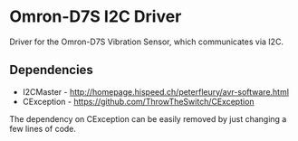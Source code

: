 # Omron-D7S I2C Driver #
Driver for the Omron-D7S Vibration Sensor, which communicates via I2C.

## Dependencies ##

* I2CMaster  - http://homepage.hispeed.ch/peterfleury/avr-software.html
* CException - https://github.com/ThrowTheSwitch/CException

The dependency on CException can be easily removed by just changing a few lines of code.
